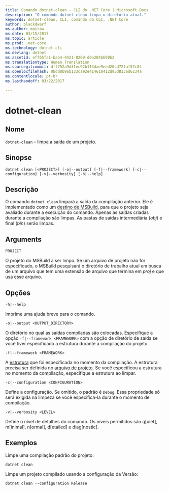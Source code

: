 ```yaml
---
title: Comando dotnet-clean - CLI do .NET Core | Microsoft Docs
description: "O comando dotnet-clean limpa o diretório atual."
keywords: dotnet-clean, CLI, comando da CLI, .NET Core
author: blackdwarf
ms.author: mairaw
ms.date: 03/15/2017
ms.topic: article
ms.prod: .net-core
ms.technology: dotnet-cli
ms.devlang: dotnet
ms.assetid: eff65fa1-bab4-4421-8260-d0a284b690b2
ms.translationtype: Human Translation
ms.sourcegitcommit: dff752a9d31ec92b113dae9eed20cd72faf57c84
ms.openlocfilehash: 0bdd8b9ab133ca92e414618412d95d8136d6234a
ms.contentlocale: pt-br
ms.lasthandoff: 03/22/2017

---
```


# <a name="dotnet-clean"></a>dotnet-clean

## <a name="name"></a>Nome

`dotnet-clean` – limpa a saída de um projeto. 

## <a name="synopsis"></a>Sinopse

`dotnet clean [<PROJECT>] [-o|--output] [-f|--framework] [-c|--configuration] [-v|--verbosity] [-h|--help]`

## <a name="description"></a>Descrição

O comando `dotnet clean` limpará a saída da compilação anterior. Ele é implementado como um [destino de MSBuild](https://docs.microsoft.com/visualstudio/msbuild/msbuild-targets), para que o projeto seja avaliado durante a execução do comando. Apenas as saídas criadas durante a compilação são limpas. As pastas de saídas intermediária (*obj*) e final (*bin*) serão limpas.

## <a name="arguments"></a>Arguments

`PROJECT`

O projeto do MSBuild a ser limpo. Se um arquivo de projeto não for especificado, o MSBuild pesquisará o diretório de trabalho atual em busca de um arquivo que tem uma extensão de arquivo que termina em *proj* e que usa esse arquivo.

## <a name="options"></a>Opções

`-h|--help`

Imprime uma ajuda breve para o comando.

`-o|--output <OUTPUT_DIRECTORY>`

O diretório no qual as saídas compiladas são colocadas. Especifique a opção `-f|--framework <FRAMEWORK>` com a opção de diretório de saída se você tiver especificado a estrutura durante a compilação do projeto.

`-f|--framework <FRAMEWORK>`

A [estrutura](../../standard/frameworks.md) que foi especificada no momento da compilação. A estrutura precisa ser definida no [arquivo de projeto](csproj.md). Se você especificou a estrutura no momento da compilação, especifique a estrutura ao limpar.

`-c|--configuration <CONFIGURATION>`

Define a configuração. Se omitido, o padrão é `Debug`. Essa propriedade só será exigida na limpeza se você especificá-la durante o momento de compilação.

`-v|--verbosity <LEVEL>`

Define o nível de detalhes do comando. Os níveis permitidos são q[uiet], m[inimal], n[ormal], d[etailed] e diag[nostic].

## <a name="examples"></a>Exemplos

Limpe uma compilação padrão do projeto:

`dotnet clean`

Limpe um projeto compilado usando a configuração da Versão:

`dotnet clean --configuration Release`

